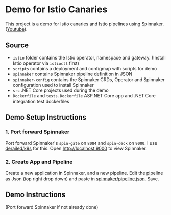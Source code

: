 # Demo for Istio Canaries 

This project is a demo for Istio canaries and Istio pipelines using Spinnaker.  ([Youtube](https://www.youtube.com/watch?v=kd-L0DYfZjk)).

## Source

* `istio` folder contains the Istio operator, namespace and gateway.  (Install Istio operator via `istioctl` first)
* `scripts` contains a deployment and configmap with scripts for demo
* `spinnaker` contains Spinnaker pipeline definition in JSON
* `spinnaker-config` contains the Spinnaker CRDs, Operator and Spinnaker configuration used to install Spinnaker
* `src` .NET Core projects used during the demo
* `Dockerfile` and `tests.Dockerfile` ASP.NET Core app and .NET Core integration test dockerfiles

## Demo Setup Instructions

### 1. Port forward Spinnaker

Port forward Spinnaker's `spin-gate` on `8084` and `spin-deck` on `9000`.  I use [derailed/k9s](https://github.com/derailed/k9s) for this.  Open [http://localhost:9000](http://localhost:9000) to view Spinnaker.

### 2. Create App and Pipeline

Create a new application in Spinnaker, and a new pipeline.  Edit the pipeline as Json (top right drop down) and paste in [spinnaker/pipeline.json](spinnaker/pipeline.json).  Save.

## Demo Instructions

(Port forward Spinnaker if not already done)

### 